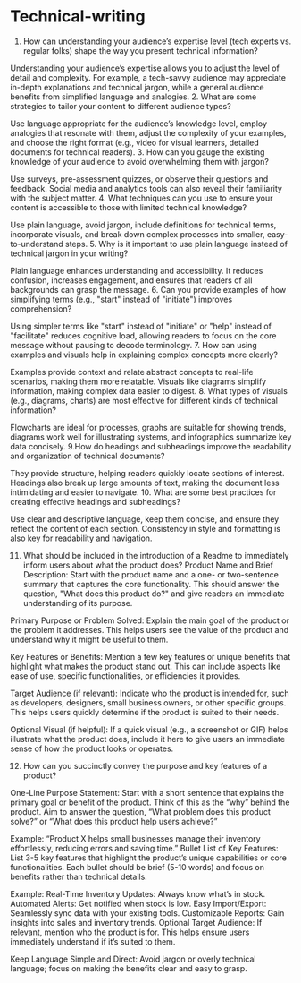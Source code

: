 # Technical-writing

1. How can understanding your audience’s expertise level (tech experts vs. regular folks) shape the way you present technical information?

Understanding your audience’s expertise allows you to adjust the level of detail and complexity. For example, a tech-savvy audience may appreciate in-depth explanations and technical jargon, while a general audience benefits from simplified language and analogies.
2. What are some strategies to tailor your content to different audience types?

Use language appropriate for the audience’s knowledge level, employ analogies that resonate with them, adjust the complexity of your examples, and choose the right format (e.g., video for visual learners, detailed documents for technical readers).
3. How can you gauge the existing knowledge of your audience to avoid overwhelming them with jargon?

Use surveys, pre-assessment quizzes, or observe their questions and feedback. Social media and analytics tools can also reveal their familiarity with the subject matter.
4. What techniques can you use to ensure your content is accessible to those with limited technical knowledge?

Use plain language, avoid jargon, include definitions for technical terms, incorporate visuals, and break down complex processes into smaller, easy-to-understand steps.
5. Why is it important to use plain language instead of technical jargon in your writing?

Plain language enhances understanding and accessibility. It reduces confusion, increases engagement, and ensures that readers of all backgrounds can grasp the message.
6. Can you provide examples of how simplifying terms (e.g., "start" instead of "initiate") improves comprehension?

Using simpler terms like "start" instead of "initiate" or "help" instead of "facilitate" reduces cognitive load, allowing readers to focus on the core message without pausing to decode terminology.
7. How can using examples and visuals help in explaining complex concepts more clearly?

Examples provide context and relate abstract concepts to real-life scenarios, making them more relatable. Visuals like diagrams simplify information, making complex data easier to digest.
8. What types of visuals (e.g., diagrams, charts) are most effective for different kinds of technical information?

Flowcharts are ideal for processes, graphs are suitable for showing trends, diagrams work well for illustrating systems, and infographics summarize key data concisely.
9.How do headings and subheadings improve the readability and organization of technical documents?

They provide structure, helping readers quickly locate sections of interest. Headings also break up large amounts of text, making the document less intimidating and easier to navigate.
10. What are some best practices for creating effective headings and subheadings?

Use clear and descriptive language, keep them concise, and ensure they reflect the content of each section. Consistency in style and formatting is also key for readability and navigation.

11. What should be included in the introduction of a Readme to immediately inform users about what the product does?
Product Name and Brief Description: Start with the product name and a one- or two-sentence summary that captures the core functionality. This should answer the question, "What does this product do?" and give readers an immediate understanding of its purpose.

Primary Purpose or Problem Solved: Explain the main goal of the product or the problem it addresses. This helps users see the value of the product and understand why it might be useful to them.

Key Features or Benefits: Mention a few key features or unique benefits that highlight what makes the product stand out. This can include aspects like ease of use, specific functionalities, or efficiencies it provides.

Target Audience (if relevant): Indicate who the product is intended for, such as developers, designers, small business owners, or other specific groups. This helps users quickly determine if the product is suited to their needs.

Optional Visual (if helpful): If a quick visual (e.g., a screenshot or GIF) helps illustrate what the product does, include it here to give users an immediate sense of how the product looks or operates.
    
12.  How can you succinctly convey the purpose and key features of a product?

   One-Line Purpose Statement: Start with a short sentence that explains the primary goal or benefit of the product. Think of this as the “why” behind the product. Aim to answer the question, “What problem does this product solve?” or “What does this product help users achieve?”

Example: “Product X helps small businesses manage their inventory effortlessly, reducing errors and saving time.”
Bullet List of Key Features: List 3-5 key features that highlight the product’s unique capabilities or core functionalities. Each bullet should be brief (5-10 words) and focus on benefits rather than technical details.

Example:
Real-Time Inventory Updates: Always know what’s in stock.
Automated Alerts: Get notified when stock is low.
Easy Import/Export: Seamlessly sync data with your existing tools.
Customizable Reports: Gain insights into sales and inventory trends.
Optional Target Audience: If relevant, mention who the product is for. This helps ensure users immediately understand if it’s suited to them.

Keep Language Simple and Direct: Avoid jargon or overly technical language; focus on making the benefits clear and easy to grasp.

